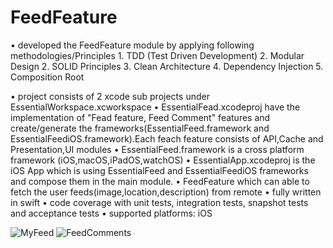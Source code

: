 # FeedFeature
•  developed the FeedFeature module by applying following methodologies/Principles
    1. TDD (Test Driven Development)
    2. Modular Design
    2. SOLID Principles
    3. Clean Architecture
    4. Dependency Injection
    5. Composition Root
 
   
•  project consists of 2 xcode sub projects under EssentialWorkspace.xcworkspace
•  EssentialFead.xcodeproj have the implementation of "Fead feature, Feed Comment" features and create/generate the frameworks(EssentialFeed.framework and EssentialFeediOS.framework).Each feach feature consists of API,Cache and Presentation,UI modules
•  EssentialFeed.framework is a cross platform framework (iOS,macOS,iPadOS,watchOS)
•  EssentialApp.xcodeproj is the iOS App which is using EssentialFeed and EssentialFeediOS frameworks and compose them in the main module.
•  FeedFeature which can able to fetch the user feeds(image,location,description) from remote 
•  fully written in swift
•  code coverage with unit tests, integration tests, snapshot tests and acceptance tests
•  supported platforms: iOS

![MyFeed](https://github.com/mammaiap/FeedFeature/assets/4545252/adc80741-986b-422e-b63b-70e6fb01bd3c)
![FeedComments](https://github.com/mammaiap/FeedFeature/assets/4545252/8456397f-bd32-4a8b-9099-e7d6d2ac4e6b)
